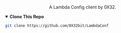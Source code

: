 <p align="center">
A Lambda Config client by 0X32.
</p>
<details open>
<summary><strong>Clone This Repo</strong></summary>
  
```sh
git clone https://github.com/0X32bit/LambdaConf
```  
  
</details>
